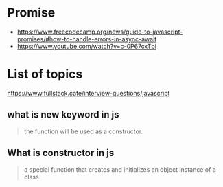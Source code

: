 # Promise

- https://www.freecodecamp.org/news/guide-to-javascript-promises/#how-to-handle-errors-in-async-await
- https://www.youtube.com/watch?v=c-0P67cxTbI

# List of topics

https://www.fullstack.cafe/interview-questions/javascript

## what is new keyword in js

> the function will be used as a constructor.

## What is constructor in js

> a special function that creates and initializes an object instance of a class
